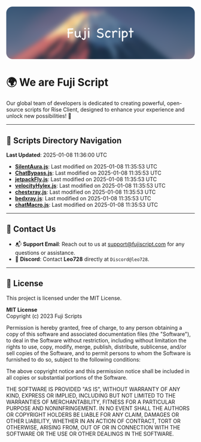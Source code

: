 ![Banner](.github/b.webp)

# 🌍 **We are Fuji Script**

Our global team of developers is dedicated to creating powerful, open-source scripts for Rise Client, designed to enhance your experience and unlock new possibilities! 🌟

---
<!-- SCRIPTS_NAVIGATION_START -->
## 📂 **Scripts Directory Navigation**

**Last Updated**: 2025-01-08 11:36:00 UTC

- **[SilentAura.js](scripts/SilentAura.js)**: Last modified on 2025-01-08 11:35:53 UTC
- **[ChatBypass.js](scripts/ChatBypass.js)**: Last modified on 2025-01-08 11:35:53 UTC
- **[jetpackFly.js](scripts/jetpackFly.js)**: Last modified on 2025-01-08 11:35:53 UTC
- **[velocityHylex.js](scripts/velocityHylex.js)**: Last modified on 2025-01-08 11:35:53 UTC
- **[chestxray.js](scripts/chestxray.js)**: Last modified on 2025-01-08 11:35:53 UTC
- **[bedxray.js](scripts/bedxray.js)**: Last modified on 2025-01-08 11:35:53 UTC
- **[chatMacro.js](scripts/chatMacro.js)**: Last modified on 2025-01-08 11:35:53 UTC

<!-- SCRIPTS_NAVIGATION_END -->

---

## 💬 **Contact Us**  
- 📬 **Support Email**: Reach out to us at [support@fujiscript.com](mailto:support@fujiscript.com) for any questions or assistance.  
- 💬 **Discord**: Contact **Leo728** directly at `Discord@leo728`.

---

## 📜 **License**

This project is licensed under the MIT License.  

**MIT License**  
Copyright (c) 2023 Fuji Scripts  

Permission is hereby granted, free of charge, to any person obtaining a copy of this software and associated documentation files (the "Software"), to deal in the Software without restriction, including without limitation the rights to use, copy, modify, merge, publish, distribute, sublicense, and/or sell copies of the Software, and to permit persons to whom the Software is furnished to do so, subject to the following conditions:  

The above copyright notice and this permission notice shall be included in all copies or substantial portions of the Software.  

THE SOFTWARE IS PROVIDED "AS IS", WITHOUT WARRANTY OF ANY KIND, EXPRESS OR IMPLIED, INCLUDING BUT NOT LIMITED TO THE WARRANTIES OF MERCHANTABILITY, FITNESS FOR A PARTICULAR PURPOSE AND NONINFRINGEMENT. IN NO EVENT SHALL THE AUTHORS OR COPYRIGHT HOLDERS BE LIABLE FOR ANY CLAIM, DAMAGES OR OTHER LIABILITY, WHETHER IN AN ACTION OF CONTRACT, TORT OR OTHERWISE, ARISING FROM, OUT OF OR IN CONNECTION WITH THE SOFTWARE OR THE USE OR OTHER DEALINGS IN THE SOFTWARE.  
